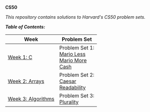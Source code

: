 **CS50**

*This repository contains solutions to Harvard's CS50 problem sets.*

***Table of Contents:***

| Week                                                                                    | Problem Set                                                                                    |
|-----------------------------------------------------------------------------------------|------------------------------------------------------------------------------------------------|
| [Week 1: C](https://github.com/SalmaElTahhan/CS50/tree/master/CS50%20week%201)          | Problem Set 1:<br>[Mario Less](https://github.com/SalmaElTahhan/CS50/blob/master/CS50%20week%201/mario1.c)<br>[Mario More](https://github.com/SalmaElTahhan/CS50/blob/master/CS50%20week%201/mario2.c)<br>[Cash](https://github.com/SalmaElTahhan/CS50/blob/master/CS50%20week%201/cash.c) |
| [Week 2: Arrays](https://github.com/SalmaElTahhan/CS50/tree/master/CS50%20week%202)     | Problem Set 2:<br>[Caesar](https://github.com/SalmaElTahhan/CS50/blob/master/CS50%20week%202/caesar.c)<br>[Readability](https://github.com/SalmaElTahhan/CS50/blob/master/CS50%20week%202/readability.c) |
| [Week 3: Algorithms](https://github.com/SalmaElTahhan/CS50/tree/master/CS50%20week%203) | Problem Set 3:<br>[Plurality](https://github.com/SalmaElTahhan/CS50/blob/master/CS50%20week%203/plurality.c) |


